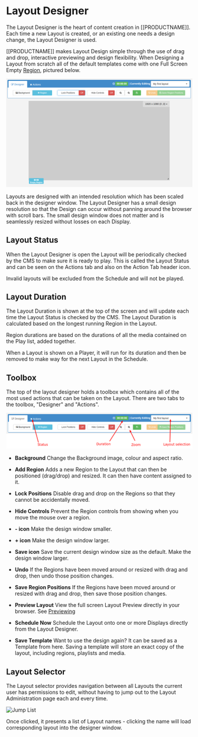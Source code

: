 <!--toc=layouts-->
# Layout Designer

The Layout Designer is the heart of content creation in [[PRODUCTNAME]]. Each
time a new Layout is created, or an existing one needs a design change, the
Layout Designer is used.

[[PRODUCTNAME]] makes Layout Design simple through the use of drag and drop,
interactive previewing and design flexibility. When Designing a Layout from
scratch all of the default templates come with one Full Screen Empty
[Region](layouts_regions.html), pictured below.

![Layout Designer](img/layouts_designer_first_load.png)

Layouts are designed with an intended resolution which has been scaled back in
the designer window. The Layout Designer has a small design resolution so that
the Design can occur without panning around the browser with scroll bars. The
small design window does not matter and is seamlessly resized without losses on
each Display.

## Layout Status

When the Layout Designer is open the Layout will be periodically checked by the
CMS to make sure it is ready to play. This is called the Layout Status and can
be seen on the Actions tab and also on the Action Tab header icon.

Invalid layouts will be excluded from the Schedule and will not be played.

## Layout Duration

The Layout Duration is shown at the top of the screen and will update each time
the Layout Status is checked by the CMS. The Layout Duration is calculated based
on the longest running Region in the Layout.

Region durations are based on the durations of all the media contained on the
Play list, added together.

When a Layout is shown on a Player, it will run for its duration and then be
removed to make way for the next Layout in the Schedule.

## Toolbox

The top of the layout designer holds a toolbox which contains all of the
most used actions that can be taken on the Layout. There are two tabs to the
toolbox, "Designer" and "Actions".

![Layout Designer Screenshot](img/layouts_designer_options_menu.png)

- **Background**
    Change the Background image, colour and aspect ratio.

- **Add Region**
    Adds a new Region to the Layout that can then be positioned (drag/drop)
    and resized. It can then have content assigned to it.

- **Lock Positions**
    Disable drag and drop on the Regions so that they cannot be accidentally
    moved.

- **Hide Controls**
    Prevent the Region controls from showing when you move the mouse over a
    region.

- **- icon**
    Make the design window smaller.

- **+ icon**
    Make the design window larger.

- **Save icon**
    Save the current design window size as the default.
    Make the design window larger.

- **Undo**
    If the Regions have been moved around or resized with drag and drop, then
    undo those position changes.

- **Save Region Positions**
    If the Regions have been moved around or resized with drag and drop, then
    save those position changes.

- **Preview Layout**
    View the full screen Layout Preview directly in your browser.
    See [Previewing](layouts_previewing.html)

- **Schedule Now**
    Schedule the Layout onto one or more Displays directly from the Layout Designer.

- **Save Template**
    Want to use the design again? It can be saved as a Template from here.
    Saving a template will store an exact copy of the layout, including
    regions, playlists and media.

## Layout Selector

The Layout selector provides navigation between all Layouts the
current user has permissions to edit, without having to jump out to the Layout
Administration page each and every time.

![Jump List](img/layouts_designer_jumplist.png)

Once clicked, it presents a list of Layout names - clicking the name will
load corresponding layout into the designer window.
